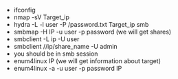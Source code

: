 - ifconfig
- nmap -sV Target_ip
- hydra -L -l user -P /password.txt Target_ip smb
- smbmap -H IP -u user -p password (we will get shares)
- smbclient -L ip -U user 
- smbclient //ip/share_name -U admin
- you should be in smb session 
- enum4linux IP (we will get information about target)
- enum4linux -a -u user -p password IP 